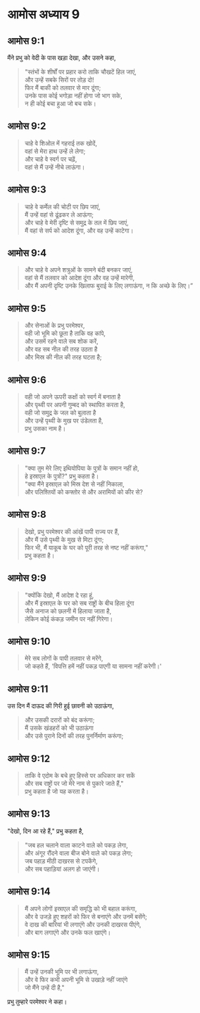 # आमोस अध्याय 9

## आमोस 9:1

मैंने प्रभु को वेदी के पास खड़ा देखा, और उसने कहा,

> "स्तंभों के शीर्षों पर प्रहार करो ताकि चौखटें हिल जाएं,  
> और उन्हें सबके सिरों पर तोड़ दो!  
> फिर मैं बाकी को तलवार से मार दूंगा;  
> उनके पास कोई भगोड़ा नहीं होगा जो भाग सके,  
> न ही कोई बचा हुआ जो बच सके।

## आमोस 9:2

> चाहे वे शिओल में गहराई तक खोदें,  
> वहां से मेरा हाथ उन्हें ले लेगा;  
> और चाहे वे स्वर्ग पर चढ़ें,  
> वहां से मैं उन्हें नीचे लाऊंगा।

## आमोस 9:3

> चाहे वे कर्मेल की चोटी पर छिप जाएं,  
> मैं उन्हें वहां से ढूंढकर ले आऊंगा;  
> और चाहे वे मेरी दृष्टि से समुद्र के तल में छिप जाएं,  
> मैं वहां से सर्प को आदेश दूंगा, और वह उन्हें काटेगा।

## आमोस 9:4

> और चाहे वे अपने शत्रुओं के सामने बंदी बनकर जाएं,  
> वहां से मैं तलवार को आदेश दूंगा और वह उन्हें मारेगी,  
> और मैं अपनी दृष्टि उनके खिलाफ बुराई के लिए लगाऊंगा, न कि अच्छे के लिए।”

## आमोस 9:5

> और सेनाओं के प्रभु परमेश्वर,  
> वही जो भूमि को छूता है ताकि वह कांपे,  
> और उसमें रहने वाले सब शोक करें,  
> और वह सब नील की तरह उठता है  
> और मिस्र की नील की तरह घटता है;

## आमोस 9:6

> वही जो अपने ऊपरी कक्षों को स्वर्ग में बनाता है  
> और पृथ्वी पर अपनी गुम्बद को स्थापित करता है,  
> वही जो समुद्र के जल को बुलाता है  
> और उन्हें पृथ्वी के मुख पर उंडेलता है,  
> प्रभु उसका नाम है।

## आमोस 9:7

> "क्या तुम मेरे लिए इथियोपिया के पुत्रों के समान नहीं हो,  
> हे इस्राएल के पुत्रों?" प्रभु कहता है।  
> "क्या मैंने इस्राएल को मिस्र देश से नहीं निकाला,  
> और पलिश्तियों को कफ्तोर से और अरामियों को कीर से?

## आमोस 9:8

> देखो, प्रभु परमेश्वर की आंखें पापी राज्य पर हैं,  
> और मैं उसे पृथ्वी के मुख से मिटा दूंगा;  
> फिर भी, मैं याकूब के घर को पूरी तरह से नष्ट नहीं करूंगा,"  
> प्रभु कहता है।

## आमोस 9:9

> "क्योंकि देखो, मैं आदेश दे रहा हूं,  
> और मैं इस्राएल के घर को सब राष्ट्रों के बीच हिला दूंगा  
> जैसे अनाज को छलनी में हिलाया जाता है,  
> लेकिन कोई कंकड़ जमीन पर नहीं गिरेगा।

## आमोस 9:10

> मेरे सब लोगों के पापी तलवार से मरेंगे,  
> जो कहते हैं, 'विपत्ति हमें नहीं पकड़ पाएगी या सामना नहीं करेगी।'

## आमोस 9:11

उस दिन मैं दाऊद की गिरी हुई छावनी को उठाऊंगा,

> और उसकी दरारों को बंद करूंगा;  
> मैं उसके खंडहरों को भी उठाऊंगा  
> और उसे पुराने दिनों की तरह पुनर्निर्माण करूंगा;

## आमोस 9:12

> ताकि वे एदोम के बचे हुए हिस्से पर अधिकार कर सकें  
> और सब राष्ट्रों पर जो मेरे नाम से पुकारे जाते हैं,"  
> प्रभु कहता है जो यह करता है।

## आमोस 9:13

"देखो, दिन आ रहे हैं," प्रभु कहता है,

> "जब हल चलाने वाला काटने वाले को पकड़ लेगा,  
> और अंगूर रौंदने वाला बीज बोने वाले को पकड़ लेगा;  
> जब पहाड़ मीठी दाखरस से टपकेंगे,  
> और सब पहाड़ियां अलग हो जाएंगी।

## आमोस 9:14

> मैं अपने लोगों इस्राएल की समृद्धि को भी बहाल करूंगा,  
> और वे उजड़े हुए शहरों को फिर से बनाएंगे और उनमें बसेंगे;  
> वे दाख की बारियां भी लगाएंगे और उनकी दाखरस पीएंगे,  
> और बाग लगाएंगे और उनके फल खाएंगे।

## आमोस 9:15

> मैं उन्हें उनकी भूमि पर भी लगाऊंगा,  
> और वे फिर कभी अपनी भूमि से उखाड़े नहीं जाएंगे  
> जो मैंने उन्हें दी है,"

प्रभु तुम्हारे परमेश्वर ने कहा।
